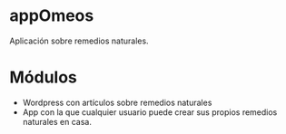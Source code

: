 # appOmeos
Aplicación sobre remedios naturales.

# Módulos
- Wordpress con artículos sobre remedios naturales
- App con la que cualquier usuario puede crear sus propios remedios naturales en casa.
